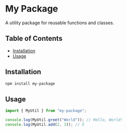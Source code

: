 # My Package

A utility package for reusable functions and classes.

## Table of Contents

- [Installation](#installation)
- [Usage](#usage)

## Installation

```bash
npm install my-package
```

## Usage

```typescript
import { MyUtil } from "my-package";

console.log(MyUtil.greet("World")); // Hello, World!
console.log(MyUtil.add(2, 3)); // 5
```